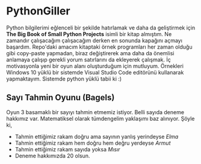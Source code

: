 # PythonGiller

Python bilgilerimi eğlenceli bir şekilde hatırlamak ve daha da geliştirmek için __The Big Book of Small Python Projects__ isimli bir kitap almıştım. Ne zamandır çalışacağım çalışacağım derken en sonunda kapağını açmayı başardım. Repo'daki amacım kitaptaki örnek programları her zaman olduğu gibi copy-paste yapmadan, biraz değiştirerek ama daha da önemlisi anlamaya çalışıp gerekli yorum satırlarını da ekleyerek çalışmak. İç motivasyonla yeni bir oyun alanı oluşturduğum için mutluyum. Örnekleri Windows 10 yüklü bir sistemde Visual Studio Code editörünü kullanarak yapmaktayım. Sistemde python yüklü tabii ki :)

## Sayı Tahmin Oyunu (Bagels)

Oyun 3 basamaklı bir sayıyı tahmin etmemiz istiyor. Belli sayıda deneme hakkımız var. Matematiksel olarak tümdengelim yaklaşımı baz alınıyor. Şöyle ki,

- Tahmin ettiğimiz rakam doğru ama sayının yanlış yerindeyse _Elma_
- Tahmin ettiğimiz rakam hem doğru hem değru yerdeyse _Armut_
- Tahmin ettiğimiz rakam sayıda yoksa _Mısır_
- Deneme hakkımızda 20 olsun.
